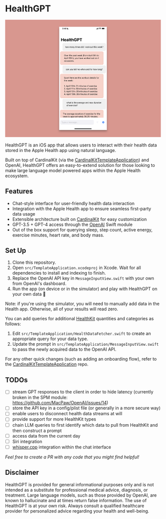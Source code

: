# HealthGPT

![Example Conversation](example.png)

HealthGPT is an iOS app that allows users to interact with their health data stored in the Apple Health app using natural language.

Built on top of CardinalKit (via the [CardinalKitTemplateApplication](https://github.com/StanfordBDHG/CardinalKitTemplateApplication/)) and OpenAI, HealthGPT offers an easy-to-extend solution for those looking to make large language model powered apps within the Apple Health ecosystem.

## Features

- Chat-style interface for user-friendly health data interaction
- Integration with the Apple Health app to ensure seamless first-party data usage
- Extensible architecture built on [CardinalKit](https://github.com/StanfordBDHG/CardinalKit) for easy customization
- GPT-3.5 + GPT-4 access through the [OpenAI](https://github.com/MacPaw/OpenAI) Swift module
- Out of the box support for querying sleep, step count, active energy, exercise minutes, heart rate, and body mass.

## Set Up

1. Clone this repository.
2. Open `src/TemplateApplication.xcodeproj` in Xcode. Wait for all dependencies to install and indexing to finish.
3. Replace the OpenAI API key in `MessageInputView.swift` with your own from OpenAI's dashboard.
4. Run the app (on device or in the simulator) and play with HealthGPT on your own data 🚀

Note: if you're using the simulator, you will need to manually add data in the Health app. Otherwise, all of your results will read zero.

You can add queries for additional [HealthKit](https://developer.apple.com/documentation/healthkit) quantities and categories as follows:

1. Edit `src/TemplateApplication/HealthDataFetcher.swift` to create an appropriate query for your data type.
2. Update the prompt in `src/TemplateApplication/MessageInputView.swift` to pass the newly acquired data to the OpenAI API.

For any other quick changes (such as adding an onboarding flow), refer to the [CardinalKitTemplateApplication](https://github.com/StanfordBDHG/CardinalKitTemplateApplication/) repo.

## TODOs

- [ ] stream GPT responses to the client in order to hide latency (currently broken in the SPM module: https://github.com/MacPaw/OpenAI/issues/14)
- [ ] store the API key in a config/plist file (or generally in a more secure way)
- [ ] enable users to disconnect health data streams at will
- [ ] provide support for more HealthKit types
- [ ] chain LLM queries to first identify which data to pull from HealthKit and then construct a prompt
- [ ] access data from the current day
- [ ] Siri integration
- [ ] [whisper.cpp](https://github.com/ggerganov/whisper.cpp) integration within the chat interface

_Feel free to create a PR with any code that you might find helpful!_

## Disclaimer

HealthGPT is provided for general informational purposes only and is not intended as a substitute for professional medical advice, diagnosis, or treatment. Large language models, such as those provided by OpenAI, are known to hallucinate and at times return false information. The use of HealthGPT is at your own risk. Always consult a qualified healthcare provider for personalized advice regarding your health and well-being.
